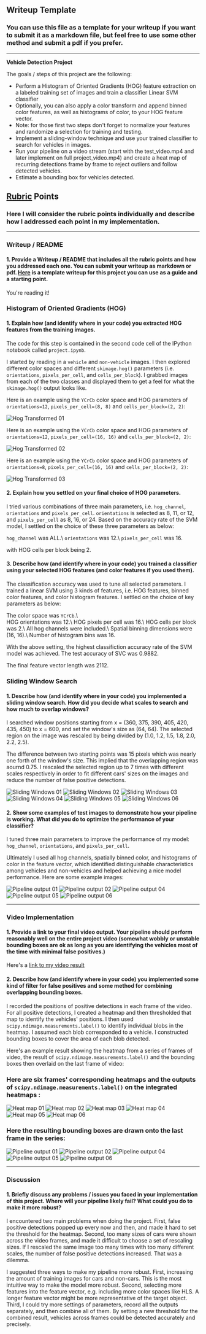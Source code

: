 ## Writeup Template
### You can use this file as a template for your writeup if you want to submit it as a markdown file, but feel free to use some other method and submit a pdf if you prefer.

---

**Vehicle Detection Project**

The goals / steps of this project are the following:

* Perform a Histogram of Oriented Gradients (HOG) feature extraction on a labeled training set of images and train a classifier Linear SVM classifier
* Optionally, you can also apply a color transform and append binned color features, as well as histograms of color, to your HOG feature vector. 
* Note: for those first two steps don't forget to normalize your features and randomize a selection for training and testing.
* Implement a sliding-window technique and use your trained classifier to search for vehicles in images.
* Run your pipeline on a video stream (start with the test_video.mp4 and later implement on full project_video.mp4) and create a heat map of recurring detections frame by frame to reject outliers and follow detected vehicles.
* Estimate a bounding box for vehicles detected.

[//]: # (Image References)
[image1]: ./images/car_not_car_hog_set1.png
[image2]: ./images/car_not_car_hog_set2.png
[image3]: ./images/car_not_car_hog_set3.png

[image4]: ./images/slide_windows_01.png
[image5]: ./images/slide_windows_02.png
[image6]: ./images/slide_windows_03.png
[image7]: ./images/slide_windows_04.png
[image8]: ./images/slide_windows_05.png
[image9]: ./images/slide_windows_06.png

[image10]: ./images/heat_01.png
[image11]: ./images/heat_02.png
[image12]: ./images/heat_03.png
[image13]: ./images/heat_04.png
[image14]: ./images/heat_05.png
[image15]: ./images/heat_06.png

[image16]: ./images/out_01.png
[image17]: ./images/out_02.png
[image18]: ./images/out_04.png
[image19]: ./images/out_05.png
[image20]: ./images/out_06.png

[video1]: ./project_video_final.mp4

## [Rubric](https://review.udacity.com/#!/rubrics/513/view) Points
### Here I will consider the rubric points individually and describe how I addressed each point in my implementation.  

---

### Writeup / README

#### 1. Provide a Writeup / README that includes all the rubric points and how you addressed each one.  You can submit your writeup as markdown or pdf.  [Here](https://github.com/udacity/CarND-Vehicle-Detection/blob/master/writeup_template.md) is a template writeup for this project you can use as a guide and a starting point.  

You're reading it!

### Histogram of Oriented Gradients (HOG)

#### 1. Explain how (and identify where in your code) you extracted HOG features from the training images.

The code for this step is contained in the second code cell of the IPython notebook called `project.ipynb`.  

I started by reading in a `vehicle` and `non-vehicle` images. I then explored different color spaces and different `skimage.hog()` parameters (i.e. `orientations`, `pixels_per_cell`, and `cells_per_block`).  I grabbed images from each of the two classes and displayed them to get a feel for what the `skimage.hog()` output looks like.

Here is an example using the `YCrCb` color space and HOG parameters of `orientations=12`, `pixels_per_cell=(8, 8)` and `cells_per_block=(2, 2)`:

![Hog Transformed 01][image1]

Here is an example using the `YCrCb` color space and HOG parameters of `orientations=12`, `pixels_per_cell=(16, 16)` and `cells_per_block=(2, 2)`:

![Hog Transformed 02][image2]

Here is an example using the `YCrCb` color space and HOG parameters of `orientations=8`, `pixels_per_cell=(16, 16)` and `cells_per_block=(2, 2)`:

![Hog Transformed 03][image3]

#### 2. Explain how you settled on your final choice of HOG parameters.

I tried various combinations of three main parameters, i.e. `hog_channel`, `orientations` and `pixels_per_cell`. `orientations` is selected as 8, 11, or 12, and `pixels_per_cell` as 8, 16, or 24. Based on the accuracy rate of the SVM model, I settled on the choice of these three parameters as below:

`hog_channel` was ALL.\\
`orientations` was 12.\\
`pixels_per_cell` was 16.

with HOG cells per block being 2.

#### 3. Describe how (and identify where in your code) you trained a classifier using your selected HOG features (and color features if you used them).

The classification accuracy was used to tune all selected parameters. I trained a linear SVM using 3 kinds of features, i.e. HOG features, binned color features, and color histogram features. I settled on the choice of key parameters as below:
  
The color space was `YCrCb`.\\   
HOG orientations was 12.\\
HOG pixels per cell was 16.\\
HOG cells per block was 2.\\
All hog channels were included.\\
Spatial binning dimensions were (16, 16).\\
Number of histogram bins was 16.

With the above setting, the highest classifiction accuracy rate of the SVM model was achieved. The test accuracy of SVC was 0.9882.

The final feature vector length was 2112.

### Sliding Window Search

#### 1. Describe how (and identify where in your code) you implemented a sliding window search.  How did you decide what scales to search and how much to overlap windows?

I searched window positions starting from x = (360, 375, 390, 405, 420, 435, 450) to x = 600, and set the window's size as (64, 64). The selected region on the image was rescaled by being divided by (1.0, 1.2, 1.5, 1.8, 2.0, 2.2, 2.5). 

The difference between two starting points was 15 pixels which was nearly one forth of the window's size. This implied that the overlapping region was aournd 0.75. I rescaled the selected region up to 7 times with different scales respectively in order to fit different cars' sizes on the images and reduce the number of false positive detections. 

![Sliding Windows 01][image4]
![Sliding Windows 02][image5]
![Sliding Windows 03][image6]
![Sliding Windows 04][image7]
![Sliding Windows 05][image8]
![Sliding Windows 06][image9]

#### 2. Show some examples of test images to demonstrate how your pipeline is working.  What did you do to optimize the performance of your classifier?

I tuned three main parameters to improve the performance of my model: `hog_channel`, `orientations`, and `pixels_per_cell`.

Ultimately I used all hog channels, spatially binned color, and histograms of color in the feature vector, which identified distinguishable characteristics among vehicles and non-vehicles and helped achieving a nice model performance. Here are some example images:

![Pipeline output 01][image16]
![Pipeline output 02][image17]
![Pipeline output 04][image18]
![Pipeline output 05][image19]
![Pipeline output 06][image20]

---

### Video Implementation

#### 1. Provide a link to your final video output.  Your pipeline should perform reasonably well on the entire project video (somewhat wobbly or unstable bounding boxes are ok as long as you are identifying the vehicles most of the time with minimal false positives.)
Here's a [link to my video result](./project_video.mp4)

#### 2. Describe how (and identify where in your code) you implemented some kind of filter for false positives and some method for combining overlapping bounding boxes.

I recorded the positions of positive detections in each frame of the video. For all positive detections, I created a heatmap and then thresholded that map to identify the vehicles' positions. I then used `scipy.ndimage.measurements.label()` to identify individual blobs in the heatmap.  I assumed each blob corresponded to a vehicle. I constructed bounding boxes to cover the area of each blob detected.  

Here's an example result showing the heatmap from a series of frames of video, the result of `scipy.ndimage.measurements.label()` and the bounding boxes then overlaid on the last frame of video:

### Here are six frames' corresponding heatmaps and the outputs of `scipy.ndimage.measurements.label()` on the integrated heatmaps :

![Heat map 01][image10]
![Heat map 02][image11]
![Heat map 03][image12]
![Heat map 04][image13]
![Heat map 05][image14]
![Heat map 06][image15]

### Here the resulting bounding boxes are drawn onto the last frame in the series:

![Pipeline output 01][image16]
![Pipeline output 02][image17]
![Pipeline output 04][image18]
![Pipeline output 05][image19]
![Pipeline output 06][image20]

---

### Discussion

#### 1. Briefly discuss any problems / issues you faced in your implementation of this project.  Where will your pipeline likely fail?  What could you do to make it more robust?

I encountered two main problems when doing the project. First, false positive detections popped up every now and then, and made it hard to set the threshold for the heatmap. Second, too many sizes of cars were shown across the video frames, and made it difficult to choose a set of rescaling sizes. If I rescaled the same image too many times with too many different scales, the number of false positive detections increased. That was a dilemma. 

I suggested three ways to make my pipeline more robust. First, increasing the amount of training images for cars and non-cars. This is the most intuitive way to make the model more robust. Second, selecting more features into the feature vector, e.g. including more color spaces like HLS. A longer feature vector might be more representative of the target object. Third, I could try more settings of parameters, record all the outputs separately, and then combine all of them. By setting a new threshold for the combined result, vehicles across frames could be detected accurately and precisely. 









